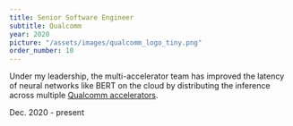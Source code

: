 ```yaml
---
title: Senior Software Engineer 
subtitle: Qualcomm
year: 2020
picture: "/assets/images/qualcomm_logo_tiny.png"
order_number: 10
---
```

<html>
    Under my leadership, the multi-accelerator team has improved the latency of neural networks like BERT on the 
    cloud by distributing the inference across multiple <a href="https://www.qualcomm.com/products/technology/processors/cloud-artificial-intelligence/cloud-ai-100">
    Qualcomm accelerators</a>.
    <p class="centered">Dec. 2020 - present</p>
</html>